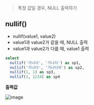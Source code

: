 > 특정 값일 경우, NULL 출력하기
## nullif()
- nullif(value1, value2)
- value1과 value2가 같을 때, NULL 출력
- value1과 value2가 다를 때, value1 출력


```sql
select
  nullif('가나다', '가나다') as sp1,
  nullif('가나다', '가나다라') as sp2,
  nullif(1, 1) as sp3,
  nullif(1, 1234) as sp4
```

**출력값**

![image](https://github.com/tjmoh23/Oracle/assets/51068987/96de2f08-cd57-46b3-8fc0-5fa363affea7)
